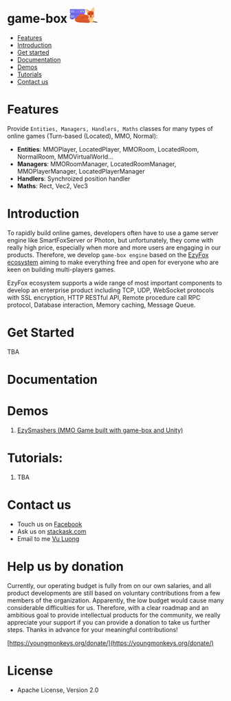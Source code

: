 # game-box <img src="https://github.com/youngmonkeys/ezyfox-server/blob/master/logo.png" width="64" />

* [Features](#features)
* [Introduction](#introduction)
* [Get started](#get-started)
* [Documentation](#documentation)
* [Demos](#demos)
* [Tutorials](#tutorials)
* [Contact us](#contact-us)

# Features
Provide `Entities, Managers, Handlers, Maths` classes for many types of online games (Turn-based (Located), MMO, Normal):
* **Entities**: MMOPlayer, LocatedPlayer, MMORoom, LocatedRoom, NormalRoom, MMOVirtualWorld...
* **Managers**: MMORoomManager, LocatedRoomManager, MMOPlayerManager, LocatedPlayerManager
* **Handlers**: Synchroized position handler
* **Maths**: Rect, Vec2, Vec3


# Introduction

To rapidly build online games, developers often have to use a game server engine like SmartFoxServer or Photon, but unfortunately, they come with really high price, especially when more and more users are engaging in our products. Therefore, we develop `game-box engine` based on the [EzyFox ecosystem](https://github.com/youngmonkeys/ezyfox-server) aiming to make everything free and open for everyone who are keen on building multi-players games.

EzyFox ecosystem supports a wide range of most important components to develop an enterprise product including TCP, UDP, WebSocket protocols with SSL encryption, HTTP RESTful API, Remote procedure call RPC protocol, Database interaction, Memory caching, Message Queue.

# Get Started

TBA

# Documentation

# Demos

1. [EzySmashers (MMO Game built with game-box and Unity)](https://github.com/vu-luong/EzySmashers)

# Tutorials:

1. TBA

# Contact us

- Touch us on [Facebook](https://www.facebook.com/youngmonkeys.org)
- Ask us on [stackask.com](https://stackask.com)
- Email to me [Vu Luong](mailto:vubinhcht@gmail.com)

# Help us by donation

Currently, our operating budget is fully from on our own salaries, and all product developments are still based on voluntary contributions from a few members of the organization. Apparently, the low budget would cause many considerable difficulties for us. Therefore, with a clear roadmap and an ambitious goal to provide intellectual products for the community, we really appreciate your support if you can provide a donation to take us further steps. Thanks in advance for your meaningful contributions!

[https://youngmonkeys.org/donate/](https://youngmonkeys.org/donate/)

# License

- Apache License, Version 2.0
